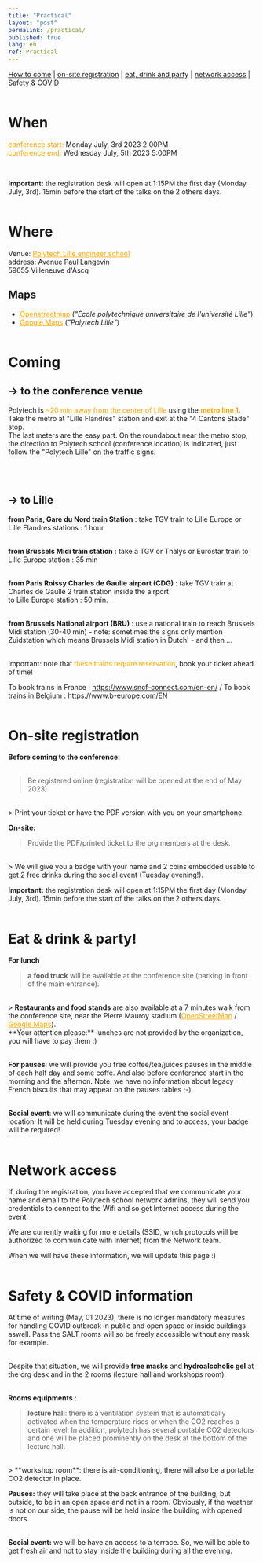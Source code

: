 ```yaml
---
title: "Practical"
layout: "post"
permalink: /practical/
published: true
lang: en
ref: Practical
---
```



<a href="#coming">How to come</a> | <a href="#on-site-registration">on-site registration</a> | <a href="#eat--drink--party">eat, drink and party</a> | <a href="#network-access">network access</a> | <a href="#safety--covid-information"> Safety & COVID</a>
<br><br>

# When

<p><span style="color:orange; ">conference start:</span> Monday July, 3rd 2023 2:00PM<br />
<span style="color:orange; ">conference end:</span> Wednesday July, 5th 2023 5:00PM<br /></p>
<br>

**Important:** the registration desk will open at 1:15PM the first day (Monday July, 3rd). 15min before the start of the talks on the 2 others days.
<br><br>
                
# Where

Venue: <a href="http://www.polytech-lille.fr/english-p4664.html" style="color:orange;text-decoration: underline;">Polytech Lille engineer school</a><br />
address: Avenue Paul Langevin <br> 59655 Villeneuve d'Ascq<br />

## Maps

- <a href="https://osm.org/go/0B1fyc2nJ-" style="color:orange;text-decoration: underline;">Openstreetmap</a> (<i>"École polytechnique universitaire de l'université Lille"</i>)
- <a href="https://goo.gl/maps/FusMa2F2GoP2" style="color:orange;text-decoration: underline;">Google Maps</a> (<i>"Polytech Lille"</i>)
<br><br>


# Coming

## -> to the conference venue

<p>Polytech is <span style="color:orange; ">~20 min away from the center of Lille</span> using the <span style="color:orange; "><b>metro line 1</b></span>. Take the metro at "Lille Flandres" station and exit at the "4 Cantons Stade" stop</span>.
<br>The last meters are the easy part. On the roundabout near the metro stop, the direction to Polytech school (conference location) is indicated, just follow the "Polytech Lille" on the traffic signs.</p>
<br><br>

## -> to Lille

**from Paris, Gare du Nord train Station** : take TGV train to Lille Europe or Lille Flandres stations : 1 hour
<br><br>

**from Brussels Midi train station** : take a TGV or Thalys or Eurostar train to Lille Europe station : 35 min
<br><br>

**from Paris Roissy Charles de Gaulle airport (CDG)** : take TGV train at Charles de Gaulle 2 train station inside the airport<br> to Lille Europe station : 50 min.
<br><br>

**from Brussels National airport (BRU)** : use a national train to reach Brussels Midi station (30-40 min) - note: sometimes the signs only mention Zuidstation which means Brussels Midi station in Dutch! - and then ...
<br><br>

<p>Important: note that <span style="color:orange; ">these trains require reservation</span>, book your ticket ahead of time! </p>

To book trains in France : <a href="https://www.sncf-connect.com/en-en/" style="color:orange;text-decoration: underline;">https://www.sncf-connect.com/en-en/</a> / To book trains in Belgium : <a href="https://www.b-europe.com/EN" style="color:orange;text-decoration: underline;">https://www.b-europe.com/EN</a>
<br><br>

# On-site registration

**Before coming to the conference:**
<br><br>
> Be registered online (registration will be opened at the end of May 2023)
<br>
> Print your ticket or have the PDF version with you on your smartphone.

<br>

**On-site:**
> Provide the PDF/printed ticket to the org members at the desk.
<br>
> We will give you a badge with your name and 2 coins embedded usable to get 2 free drinks during the social event (Tuesday evening!).

<br>

**Important:** the registration desk will open at 1:15PM the first day (Monday July, 3rd). 15min before the start of the talks on the 2 others days.
<br><br>

# Eat & drink & party!

**For lunch**

> <b>a food truck</b> will be available at the conference site (parking in front of the main entrance). 
<br>
> <b>Restaurants and food stands</b> are also available at a 7 minutes walk from the conference site, near the Pierre Mauroy stadium (<a href="https://www.openstreetmap.org/#map=17/50.61086/3.13028)" style="color:orange;text-decoration: underline;">OpenStreetMap</a> / <a href="https://www.google.fr/maps/dir/Polytech+Lille,+Avenue+Paul+Langevin,+59655+Villeneuve-d'Ascq/50.6106614,3.1317252/@50.6098992,3.129625,16z/data=!4m9!4m8!1m5!1m1!1s0x47c2d64e4e520ecf:0xb4c46b1a1dfff7d6!2m2!1d3.1368716!2d50.607675!1m0!3e2" style="color:orange;text-decoration: underline;">Google Maps</a>).
<br>**Your attention please:** lunches are not provided by the organization, you will have to pay them :)
<br><br>

**For pauses**: we will provide you free coffee/tea/juices pauses in the middle of each half day and some coffe. And also before conference start in the morning and the afternon. Note: we have no information about legacy French biscuits that may appear on the pauses tables ;-) 
<br><br>

**Social event**: we will communicate during the event the social event location. It will be held during Tuesday evening and to access, your badge will be required!
<br><br>

# Network access

If, during the registration, you have accepted that we communicate your name and email to the Polytech school network admins, they will send you credentials to connect to the Wifi and so get Internet access during the event.

We are currently waiting for more details (SSID, which protocols will be authorized to communicate with Internet) from the Network team. 

When we will have these information, we will update this page :)
<br><br>

# Safety & COVID information

At time of writing (May, 01 2023), there is no longer mandatory measures for handling COVID outbreak in public and open space or inside buildings aswell. Pass the SALT rooms will so be freely accessible without any mask for example.
<br><br>

Despite that situation, we will provide **free masks** and **hydroalcoholic gel** at the org desk and in the 2 rooms (lecture hall and workshops room). 
<br><br>

**Rooms equipments** :
> **lecture hall**:  there is a ventilation system that is automatically activated when the temperature rises or when the CO2 reaches a certain level. In addition, polytech has several portable CO2 detectors and one will be placed prominently on the desk at the bottom of the lecture hall.
<br>
> **workshop room**: there is air-conditioning, there will also be a portable CO2 detector in place. 

<br>

**Pauses:** they will take place at the back entrance of the building, but outside, to be in an open space and not in a room. Obviously, if the weather is not on our side, the pause will be held inside the building with opened doors.
<br><br>

**Social event:** we will be have an access to a terrace. So, we will be able to get fresh air and not to stay inside the building during all the evening. 